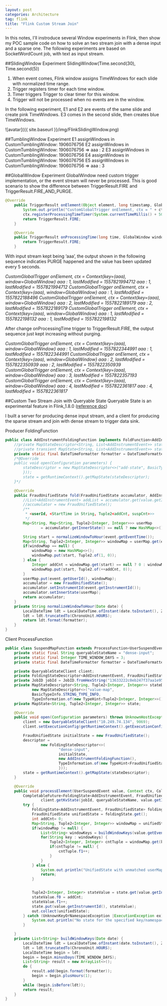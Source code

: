 ```yaml
---
layout: post
categories: Architecture
tag: flink
title: "Flink Custom Stream Join"
---
```


In this notes, I'll instroduce several Window experiments in Flink, then show my POC sample code on how to solve an two stream join with a dense input and a sparse one.
The following experiments are based on SocketWordCount job, with text as input stream.
<!--more-->

##SlidingWindow Experiment
SlidingWindow(Time.second(30), Time.second(5))
1. When event comes, Flink window assigns TimeWindows for each slide with normalized time range.
2. Trigger registers timer for each time window.
3. Timer triggers Trigger to clear timer for this window.
4. Trigger will not be processed when no events are in the window.

In the following experiment, E1 and E2 are events of the same slide and create pink TimeWindows. E3 comes in the second slide, then creates blue TimeWindows.

![avatar]({{ site.baseurl }}/img/FlinkSlidingWindow.png)


##TumblingWindow Experiment
E1 
assignWindows in CustomTumblingWindow: 1906076756
E2
assignWindows in CustomTumblingWindow: 1906076756
 => aaa : 2
E3
assignWindows in CustomTumblingWindow: 1906076756
E4
assignWindows in CustomTumblingWindow: 1906076756
E5
assignWindows in CustomTumblingWindow: 1906076756
 => aaa : 3


##GlobalWindow Experiment
GlobalWindow need custom trigger implementation, or the event stream will never be processed.
This is good scenario to show the difference between TriggerResult.FIRE and TriggerResult.FIRE_AND_PURGE.
```java
@Override
    public TriggerResult onElement(Object element, long timestamp, GlobalWindow window, TriggerContext ctx) throws Exception {
        System.out.println("CustomGlobalTrigger onElement, ctx = " + ctx);
        ctx.registerProcessingTimeTimer(System.currentTimeMillis() + 5000);
        return TriggerResult.FIRE;
    }

    @Override
    public TriggerResult onProcessingTime(long time, GlobalWindow window, TriggerContext ctx) throws Exception {
        return TriggerResult.FIRE;
    }
```
With input stream kept being ‘aaa’, the output shown in the following sequence indicaties PURGE happened and the value has been updated every 5 seconds.

*CustomGlobalTrigger onElement, ctx = Context{key=(aaa), window=GlobalWindow}*
*aaa : 1, lastModified = 1557821994712*
*aaa : 1, lastModified = 1557821994712*
*CustomGlobalTrigger onElement, ctx = Context{key=(aaa), window=GlobalWindow}*
*aaa : 1, lastModified = 1557822188496*
*CustomGlobalTrigger onElement, ctx = Context{key=(aaa), window=GlobalWindow}*
*aaa : 2, lastModified = 1557822189179*
*aaa : 2, lastModified = 1557822189179*
*CustomGlobalTrigger onElement, ctx = Context{key=(aaa), window=GlobalWindow}*
*aaa : 1, lastModified = 1557822198132*
*aaa : 1, lastModified = 1557822198132* 

After change onProcessingTime trigger to TriggerResult.FIRE, the output sequence just kept increasing without purging.

*CustomGlobalTrigger onElement, ctx = Context{key=(aaa), window=GlobalWindow}
aaa : 1, lastModified = 1557822344991
aaa : 1, lastModified = 1557822344991
CustomGlobalTrigger onElement, ctx = Context{key=(aaa), window=GlobalWindow}
aaa : 2, lastModified = 1557822350939
aaa : 2, lastModified = 1557822350939
CustomGlobalTrigger onElement, ctx = Context{key=(aaa), window=GlobalWindow}
aaa : 3, lastModified = 1557822357193
CustomGlobalTrigger onElement, ctx = Context{key=(aaa), window=GlobalWindow}
aaa : 4, lastModified = 1557822361817
aaa : 4, lastModified = 1557822361817*

##Custom Two Stream Join with Queryable State
Queryable State is an experimental feature in Flink_1.8.0 ([reference doc](https://ci.apache.org/projects/flink/flink-docs-stable/dev/stream/state/queryable_state.html))

I built a server for producing dense input stream, and a client for producing the sparse stream and join with dense stream to trigger data sink.

Producer FoldingFunction
```java
public class AddInstrumentFoldingFunction implements FoldFunction<AddInstrumentEvent, FraudUnifiedState> {
    //private MapStateDescriptor<String, List<AddInstrumentEvent>> stateDescriptor;
    //private transient MapState<String, List<AddInstrumentEvent>> state;
    private static final DateTimeFormatter formatter = DateTimeFormatter.ofPattern("yyyy-MM-dd hh:mm:ss");
    /*@Override
    public void open(Configuration parameters) {
        stateDescriptor = new MapStateDescriptor<>("add-state", BasicTypeInfo.STRING_TYPE_INFO, TypeInformation.of(new TypeHint<List<AddInstrumentEvent>>() {
        }));
        state = getRuntimeContext().getMapState(stateDescriptor);
    }*/

    @Override
    public FraudUnifiedState fold(FraudUnifiedState accumulator, AddInstrumentEvent event) throws Exception {
        //List<AddInstrumentEvent> addList = accumulator.get(value.getInstrumentId());
        //accumulator = new FraudUnifiedState();
        /**
         * <userId, <StartTime in String, Tuple2<addCnt, suspCnt>>>
         */
        Map<String, Map<String, Tuple2<Integer, Integer>>> userMap
                = accumulator.getInnerState() == null ? new HashMap<>() : accumulator.getInnerState();

        String start = normalizeWindowToHour(event.getEventTime());
        Map<String, Tuple2<Integer, Integer>> windowMap = userMap.get(event.getUserId());
        if(windowMap == null) {
            windowMap = new HashMap<>();
            windowMap.put(start, Tuple2.of(1, 0));
        } else {
            Integer addCnt = windowMap.get(start) == null ? 0 : windowMap.get(start).f0;
            windowMap.put(start, Tuple2.of(++addCnt, 0));
        }
        userMap.put(event.getUserId(), windowMap);
        accumulator = new FraudUnifiedState();
        accumulator.setInstrumentId(event.getInstrumentId());
        accumulator.setInnerState(userMap);
        return accumulator;
    }
    private String normalizeWindowToHour(Date date) {
        LocalDateTime ldt = LocalDateTime.ofInstant(date.toInstant(), ZoneId.of("America/Los_Angeles"));
        ldt = ldt.truncatedTo(ChronoUnit.HOURS);
        return ldt.format(formatter);
    }
}
```

Client ProcessFunction
```java
public class SuspendMapFunction extends ProcessFunction<UserSuspendEvent, FraudUnifiedState> {
    private static final String queryableStateName = "dense-input";
    private static final Integer TIME_WINDOW_DAYS = 3;
    private static final DateTimeFormatter formatter = DateTimeFormatter.ofPattern("yyyy-MM-dd hh:mm:ss");

    private QueryableStateClient client;
    private FoldingStateDescriptor<AddInstrumentEvent, FraudUnifiedState> descriptor;
    private JobID jobId = JobID.fromHexString("13633222c0eb247f37aa1e95c3a8d896");
    private MapStateDescriptor<String, Tuple2<Integer, Integer>> stateDescriptor =
            new MapStateDescriptor<>("value-map",
            BasicTypeInfo.STRING_TYPE_INFO,
            TypeInformation.of(new TypeHint<Tuple2<Integer, Integer>>(){}));
    private MapState<String, Tuple2<Integer, Integer>> state;

    @Override
    public void open(Configuration parameters) throws UnknownHostException {
        client = new QueryableStateClient("10.249.74.134", 9069);
        client.setExecutionConfig(getRuntimeContext().getExecutionConfig().enableClosureCleaner());

        FraudUnifiedState initialState = new FraudUnifiedState();
        descriptor =
                new FoldingStateDescriptor<>(
                        "dense-input",
                        initialState,
                        new AddInstrumentFoldingFunction(),
                        TypeInformation.of(new TypeHint<FraudUnifiedState>() {
                        }));
        state = getRuntimeContext().getMapState(stateDescriptor);
    }

    @Override
    public void processElement(UserSuspendEvent value, Context ctx, Collector<FraudUnifiedState> out) throws Exception {
        CompletableFuture<FoldingState<AddInstrumentEvent, FraudUnifiedState>> resultFuture =
                client.getKvState(jobId, queryableStateName, value.getInstrumentId(), BasicTypeInfo.STRING_TYPE_INFO, descriptor);
        try {
            FoldingState<AddInstrumentEvent, FraudUnifiedState> foldingState = resultFuture.get();
            FraudUnifiedState unifiedState = foldingState.get();
            int addCnt= 0;
            Map<String, Tuple2<Integer, Integer>> windowMap = unifiedState.getInnerState().get(value.getUserId());
            if(windowMap != null) {
                List<String> windowKeys = buildWindowKeys(value.getEventTime());
                for(String key : windowKeys) {
                    Tuple2<Integer, Integer> cntTuple = windowMap.get(key);
                    if(cntTuple != null) {
                        cntTuple.f1++;
                    }
                }
            } else {
                System.out.println("UnifiedState with unmatched userMap, query result: " + unifiedState.toString() + ", \n\tUserSuspendEvent: " + value.toString());
                return;
            }


            Tuple2<Integer, Integer> stateValue = state.get(value.getInstrumentId()) == null ? new Tuple2<>(0, 0) : state.get(value.getInstrumentId());
            stateValue.f0 = addCnt;
            stateValue.f1++;
            state.put(value.getInstrumentId(), stateValue);
            out.collect(unifiedState);
        } catch (UnknownKeyOrNamespaceException |ExecutionException ex) {
            System.out.println("No state for the specified key/namespace: " + value.toString());
        }

    }
    private List<String> buildWindowKeys(Date date) {
        LocalDateTime ldt = LocalDateTime.ofInstant(date.toInstant(), ZoneId.of("America/Los_Angeles"));
        ldt = ldt.truncatedTo(ChronoUnit.HOURS);
        LocalDateTime begin = ldt;
        begin = begin.minusDays(TIME_WINDOW_DAYS);
        List<String> result = new ArrayList<>();
        do {
            result.add(begin.format(formatter));
            begin = begin.plusHours(1);
        }
        while (begin.isBefore(ldt));
        return result;
    }
}
```